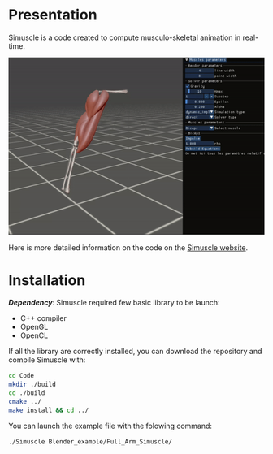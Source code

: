 # Presentation

Simuscle is a code created to compute musculo-skeletal animation in real-time.

![demo](demo.gif)

Here is more detailed information on the code on the [Simuscle website](https://simuscle.vercel.app/).

# Installation
***Dependency***: Simuscle required few basic library to be launch:
* C++ compiler
* OpenGL
* OpenCL

If all the library are correctly installed, you can download the repository and compile Simuscle with:
```bash
cd Code
mkdir ./build
cd ./build
cmake ../
make install && cd ../
```

You can launch the example file with the folowing command:
```bash
./Simuscle Blender_example/Full_Arm_Simuscle/
```
